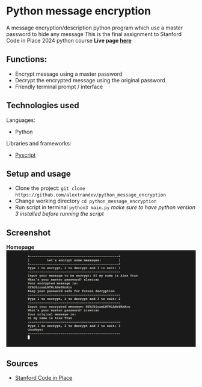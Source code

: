 # Python message encryption

A message encryption/description python program which use a master password to hide any message
This is the final assignment to Stanford Code in Place 2024 python course
**Live page [here](https://alextran.pyscriptapps.com/message-encryption/)**

## Functions:

- Encrypt message using a master password
- Decrypt the encrypted message using the original password
- Friendly terminal prompt / interface

## Technologies used

Languages:

- Python

Libraries and frameworks:

- [Pyscript](https://pyscript.com)

## Setup and usage

- Clone the project: ```git clone https://github.com/alextrandev/python_message_encryption```
- Change working directory ```cd python_message_encryption```
- Run script in terminal ```python3 main.py``` 
_make sure to have python version 3 installed before running the script_

## Screenshot
**Homepage**
![homepage screenshot](./assets/screenshots/screenshot.png)

## Sources 

- [Stanford Code in Place](https://codeinplace.stanford.edu)